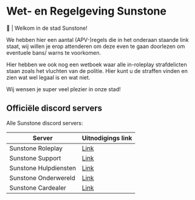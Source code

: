 # Wet- en Regelgeving Sunstone

👋 | Welkom in de stad Sunstone!

We hebben hier een aantal (APV-)regels die in het onderaan staande link staat, wij willen je erop attenderen om deze even te gaan doorlezen om eventuele bans/ warns te voorkomen.

Hier hebben we ook nog een wetboek waar alle in-roleplay strafdelicten staan zoals het vluchten van de politie. Hier kunt u de straffen vinden en zien wat wel legaal is en wat niet.

Wij wensen je super veel plezier in onze stad!

## Officiële discord servers

Alle Sunstone discord servers:

| Server | Uitnodigings link |
|---|---|
|Sunstone Roleplay| [Link](https://discord.gg/sunstonerp) |
|Sunstone Support| [Link](https://discord.gg/8CdrEbwwsA) |
|Sunstone Hulpdiensten| [Link](https://discord.gg/WvtGbNQQUr) |
|Sunstone Onderwereld| [Link](https://discord.gg/UTDD3udNVK) |
|Sunstone Cardealer| [Link](https://discord.gg/5NhPSGQvAg) |

